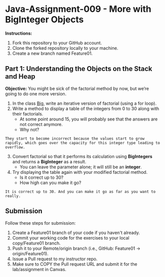# Java-Assignment-009 - More with BigInteger Objects

**Instructions:**

1. Fork this repository to your GitHub account.
2. Clone the forked repository locally to your machine.
3. Create a new branch named Feature01.

## Part 1: Understanding the Objects on the Stack and Heap

**Objective:** You might be sick of the factorial method by now, but we’re going to do one more version.

1. In the class [Big](src/Big.java), write an iterative version of factorial (using a for loop).
2. Write a method to display a table of the integers from 0 to 30 along with their factorials.
    * At some point around 15, you will probably see that the answers are not correct anymore.
    * Why not?

```text
They start to become incorrect because the values start to grow rapidly, which goes over the capacity for this integer type leading to overflow.
```

3. Convert factorial so that it performs its calculation using **BigIntegers** and returns a **BigInteger** as a result.
    * You can leave the parameter alone; it will still be an **integer**.
4. Try displaying the table again with your modified factorial method.
    * Is it correct up to 30?
    * How high can you make it go?

```text
It is correct up to 30. And you can make it go as far as you want to really.
```

## Submission

Follow these steps for submission:

1. Create a Feature01 branch of your code if you haven't already.
2. Commit your working code for the exercises to your local copy/Feature01 branch.
3. Push it to your Remote/origin branch (i.e., GitHub: Feature01 -> origin/Feature01).
4. Issue a Pull request to my instructor repo.
5. Make sure to COPY the Pull request URL and submit it for the lab/assignment in Canvas.
